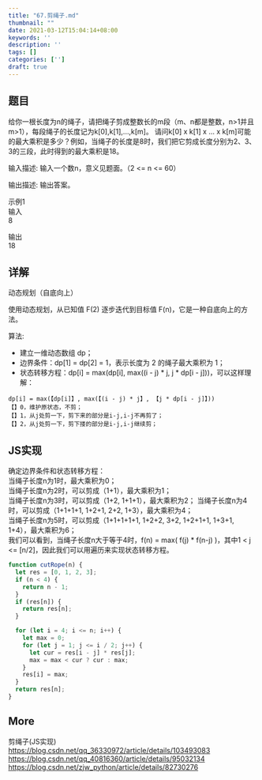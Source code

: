 ```yaml
---
title: "67.剪绳子.md"
thumbnail: ""
date: 2021-03-12T15:04:14+08:00
keywords: ''
description: ''
tags: []
categories: ['']
draft: true
---
```


## 题目

给你一根长度为n的绳子，请把绳子剪成整数长的m段（m、n都是整数，n>1并且m>1），每段绳子的长度记为k[0],k[1],...,k[m]。
请问k[0] x k[1] x ... x k[m]可能的最大乘积是多少？例如，当绳子的长度是8时，我们把它剪成长度分别为2、3、3的三段，此时得到的最大乘积是18。

输入描述: 输入一个数n，意义见题面。（2 <= n <= 60）

输出描述: 输出答案。

示例1  
输入  
8  

输出  
18  


## 详解

动态规划（自底向上）  

使用动态规划，从已知值 F(2) 逐步迭代到目标值 F(n)，它是一种自底向上的方法。  

算法:  
- 建立一维动态数组 dp；  
- 边界条件：dp[1] = dp[2] = 1，表示长度为 2 的绳子最大乘积为 1；  
- 状态转移方程：dp[i] = max(dp[i], max((i - j) * j, j * dp[i - j]))，可以这样理解：  
                                                    
```
dp[i] = max(【dp[i]】, max(【(i - j) * j】, 【j * dp[i - j]】))       
【】0，维护原状态，不剪；
【】1，从j处剪一下，剪下来的部分是i-j,i-j不再剪了；
【】2，从j处剪一下，剪下搂的部分是i-j,i-j继续剪；
```

## JS实现

确定边界条件和状态转移方程：  
当绳子长度n为1时，最大乘积为0；  
当绳子长度n为2时，可以剪成（1+1），最大乘积为1；  
当绳子长度n为3时，可以剪成（1+2, 1+1+1），最大乘积为2； 
当绳子长度n为4时，可以剪成（1+1+1+1, 1+2+1, 2+2, 1+3），最大乘积为4；  
当绳子长度n为5时，可以剪成（1+1+1+1+1, 1+2+2, 3+2, 1+2+1+1, 1+3+1, 1+4），最大乘积为6；  
我们可以看到，当绳子长度n大于等于4时，f(n) = max( f(j) * f(n-j) )，其中1 < j <= [n/2]，因此我们可以用遍历来实现状态转移方程。

```javascript
function cutRope(n) {
  let res = [0, 1, 2, 3];
  if (n < 4) {
    return n - 1;
  }
  if (res[n]) {
    return res[n];
  }

  for (let i = 4; i <= n; i++) {
    let max = 0;
    for (let j = 1; j <= i / 2; j++) {
      let cur = res[i - j] * res[j];
      max = max < cur ? cur : max;
    }
    res[i] = max;
  }
  return res[n];
}
```

## More

剪绳子(JS实现)  
https://blog.csdn.net/qq_36330972/article/details/103493083   
https://blog.csdn.net/qq_40816360/article/details/95032134  
https://blog.csdn.net/zjw_python/article/details/82730276  

